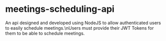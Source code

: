 # meetings-scheduling-api
An api designed and developed using NodeJS to allow authenticated users to easily schedule meetings.\nUsers must provide their JWT Tokens for them to be able to schedule meetings.
